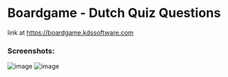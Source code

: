 # Boardgame - Dutch Quiz Questions
link at https://boardgame.kdssoftware.com

### Screenshots:
![image](https://user-images.githubusercontent.com/10829524/144588495-7ebfd11e-8011-4e21-8f0a-99322c4f69ef.png)
![image](https://user-images.githubusercontent.com/10829524/144588544-be1d7289-1cd8-4212-8c5d-8ff8bffc63ce.png)


